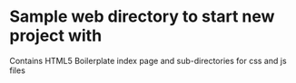 Sample web directory to start new project with
=========
Contains HTML5 Boilerplate index page and sub-directories for css and js files
